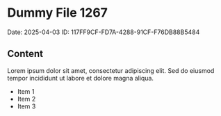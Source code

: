 # Dummy File 1267

Date: 2025-04-03
ID: 117FF9CF-FD7A-4288-91CF-F76DB88B5484

## Content

Lorem ipsum dolor sit amet, consectetur adipiscing elit.
Sed do eiusmod tempor incididunt ut labore et dolore magna aliqua.

* Item 1
* Item 2
* Item 3
